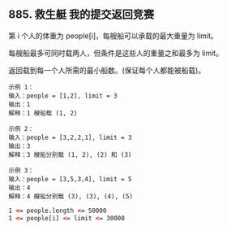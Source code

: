 ## 885. 救生艇 我的提交返回竞赛

第 i 个人的体重为 people[i]，每艘船可以承载的最大重量为 limit。

每艘船最多可同时载两人，但条件是这些人的重量之和最多为 limit。

返回载到每一个人所需的最小船数。(保证每个人都能被船载)。


```
示例 1：
输入：people = [1,2], limit = 3
输出：1
解释：1 艘船载 (1, 2)

示例 2：
输入：people = [3,2,2,1], limit = 3
输出：3
解释：3 艘船分别载 (1, 2), (2) 和 (3)

示例 3：
输入：people = [3,5,3,4], limit = 5
输出：4
解释：4 艘船分别载 (3), (3), (4), (5)
```

```html
1 <= people.length <= 50000
1 <= people[i] <= limit <= 30000
```